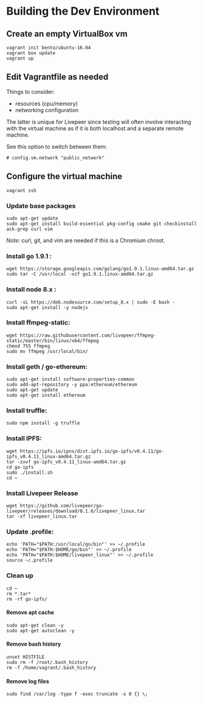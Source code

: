 # Building the Dev Environment

## Create an empty VirtualBox vm

```
vagrant init bento/ubuntu-16.04
vagrant box update
vagrant up
```

## Edit Vagrantfile as needed

Things to consider:
* resources (cpu/memory)
* networking configuration

The latter is unique for Livepeer since testing will often involve
interacting with the virtual machine as if it is both localhost and a
separate remote machine.

See this option to switch between them:
```
# config.vm.network "public_network"
```

## Configure the virtual machine

```
vagrant ssh
```

### Update base packages
```
sudo apt-get update
sudo apt-get install build-essential pkg-config cmake git checkinstall ack-grep curl vim
```

*Note:* curl, git, and vim are needed if this is a Chromium chroot.

### Install go 1.9.1 :
```
wget https://storage.googleapis.com/golang/go1.9.1.linux-amd64.tar.gz
sudo tar -C /usr/local -xzf go1.9.1.linux-amd64.tar.gz
```

### Install node 8.x :
```
curl -sL https://deb.nodesource.com/setup_8.x | sudo -E bash -
sudo apt-get install -y nodejs
```

### Install ffmpeg-static:
```
wget https://raw.githubusercontent.com/livepeer/ffmpeg-static/master/bin/linux/x64/ffmpeg
chmod 755 ffmpeg
sudo mv ffmpeg /usr/local/bin/
```

### Install geth / go-ethereum:
```
sudo apt-get install software-properties-common
sudo add-apt-repository -y ppa:ethereum/ethereum
sudo apt-get update
sudo apt-get install ethereum
```

### Install truffle:
```
sudo npm install -g truffle
```

### Install IPFS:
```
wget https://ipfs.io/ipns/dist.ipfs.io/go-ipfs/v0.4.11/go-ipfs_v0.4.11_linux-amd64.tar.gz
tar -zxvf go-ipfs_v0.4.11_linux-amd64.tar.gz
cd go-ipfs
sudo ./install.sh
cd ~
```

### Install Livepeer Release
```
wget https://github.com/livepeer/go-livepeer/releases/download/0.1.6/livepeer_linux.tar
tar -xf livepeer_linux.tar
```

### Update .profile:
```
echo 'PATH="$PATH:/usr/local/go/bin"' >> ~/.profile
echo 'PATH="$PATH:$HOME/go/bin"' >> ~/.profile
echo 'PATH="$PATH:$HOME/livepeer_linux"' >> ~/.profile
source ~/.profile
```

### Clean up
```
cd ~
rm *.tar*
rm -rf go-ipfs/
```

#### Remove apt cache
```
sudo apt-get clean -y
sudo apt-get autoclean -y
```

#### Remove bash history
```
unset HISTFILE
sudo rm -f /root/.bash_history
rm -f /home/vagrant/.bash_history
```

#### Remove log files
```
sudo find /var/log -type f -exec truncate -s 0 {} \;
```
